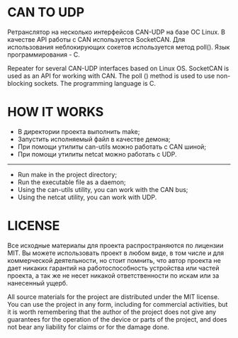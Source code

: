# CAN TO UDP

Ретранслятор на несколько интерфейсов CAN-UDP на базе ОС Linux. В качестве API работы с CAN используется SocketCAN.
Для использования неблокирующих сокетов используется метод poll(). Язык программирования - С.

Repeater for several CAN-UDP interfaces based on Linux OS. SocketCAN is used as an API for working with CAN.
The poll () method is used to use non-blocking sockets. The programming language is C.

# HOW IT WORKS

* В директории проекта выполнить make;
* Запустить исполняемый файл в качестве демона;
* При помощи утилиты can-utils можно работать с CAN шиной;
* При помощи утилиты netcat можно работать с UDP.
----------------------------------------------------------------------------------------------
* Run make in the project directory;
* Run the executable file as a daemon;
* Using the can-utils utility, you can work with the CAN bus;
* Using the netcat utility, you can work with UDP.

# LICENSE

Все исходные материалы для проекта распространяются по лицензии MIT. Вы можете использовать проект в любом виде,
в том числе и для коммерческой деятельности, но стоит помнить, что автор проекта не дает никаких гарантий на
работоспособность устройства или частей проекта, а так же не несет никакой ответственности по искам или
за нанесенный ущерб.

All source materials for the project are distributed under the MIT license. You can use the project in any form,
including for commercial activities, but it is worth remembering that the author of the project does not give any guarantees for
the operation of the device or parts of the project, and does not bear any liability for claims or
for the damage done.
